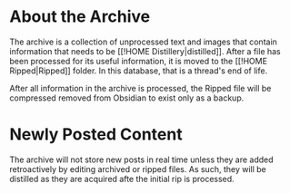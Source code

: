 # About the Archive
The archive is a collection of unprocessed text and images that contain information that needs to be [[!HOME Distillery|distilled]]. After a file has been processed for its useful information, it is moved to the [[!HOME Ripped|Ripped]] folder. In this database, that is a thread's end of life.

After all information in the archive is processed, the Ripped file will be compressed removed from Obsidian to exist only as a backup.

# Newly Posted Content
The archive will not store new posts in real time unless they are added retroactively by editing archived or ripped files. As such, they will be distilled as they are acquired afte the initial rip is processed.